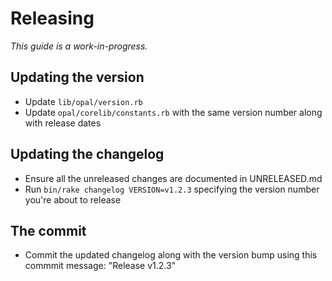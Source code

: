 # Releasing

_This guide is a work-in-progress._

## Updating the version

- Update `lib/opal/version.rb`
- Update `opal/corelib/constants.rb` with the same version number along with release dates

## Updating the changelog

- Ensure all the unreleased changes are documented in UNRELEASED.md
- Run `bin/rake changelog VERSION=v1.2.3` specifying the version number you're about to release

## The commit

- Commit the updated changelog along with the version bump using this commmit message:
  "Release v1.2.3"
